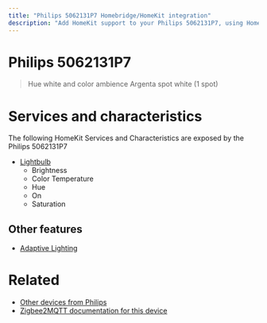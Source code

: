 ```yaml
---
title: "Philips 5062131P7 Homebridge/HomeKit integration"
description: "Add HomeKit support to your Philips 5062131P7, using Homebridge, Zigbee2MQTT and homebridge-z2m."
---
```

<!---
This file has been GENERATED using src/docgen/docgen.ts
DO NOT EDIT THIS FILE MANUALLY!
-->
# Philips 5062131P7
> Hue white and color ambience Argenta spot white (1 spot)


# Services and characteristics
The following HomeKit Services and Characteristics are exposed by
the Philips 5062131P7

* [Lightbulb](../../light.md)
  * Brightness
  * Color Temperature
  * Hue
  * On
  * Saturation


## Other features
* [Adaptive Lighting](../../light.md)


# Related
* [Other devices from Philips](../index.md#philips)
* [Zigbee2MQTT documentation for this device](https://www.zigbee2mqtt.io/devices/5062131P7.html)